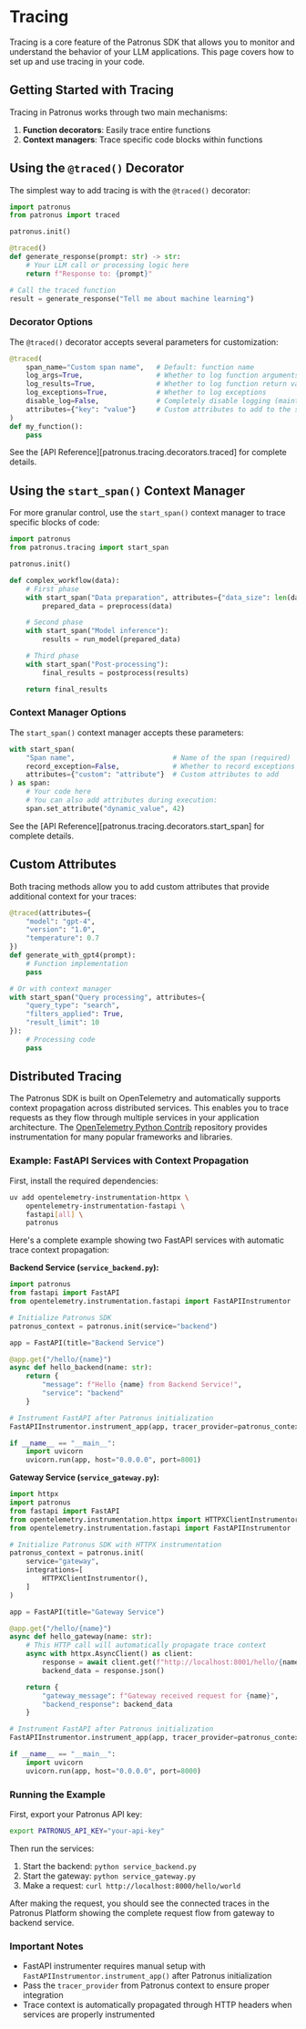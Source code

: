 # Tracing

Tracing is a core feature of the Patronus SDK that allows you to monitor and understand the behavior of your LLM applications.
This page covers how to set up and use tracing in your code.

## Getting Started with Tracing

Tracing in Patronus works through two main mechanisms:

1. **Function decorators**: Easily trace entire functions
2. **Context managers**: Trace specific code blocks within functions

## Using the `@traced()` Decorator

The simplest way to add tracing is with the `@traced()` decorator:

```python
import patronus
from patronus import traced

patronus.init()

@traced()
def generate_response(prompt: str) -> str:
    # Your LLM call or processing logic here
    return f"Response to: {prompt}"

# Call the traced function
result = generate_response("Tell me about machine learning")
```

### Decorator Options

The `@traced()` decorator accepts several parameters for customization:

```python
@traced(
    span_name="Custom span name",   # Default: function name
    log_args=True,                  # Whether to log function arguments
    log_results=True,               # Whether to log function return values
    log_exceptions=True,            # Whether to log exceptions
    disable_log=False,              # Completely disable logging (maintains spans)
    attributes={"key": "value"}     # Custom attributes to add to the span
)
def my_function():
    pass
```

See the [API Reference][patronus.tracing.decorators.traced] for complete details.

## Using the `start_span()` Context Manager

For more granular control, use the `start_span()` context manager to trace specific blocks of code:

```python
import patronus
from patronus.tracing import start_span

patronus.init()

def complex_workflow(data):
    # First phase
    with start_span("Data preparation", attributes={"data_size": len(data)}):
        prepared_data = preprocess(data)

    # Second phase
    with start_span("Model inference"):
        results = run_model(prepared_data)

    # Third phase
    with start_span("Post-processing"):
        final_results = postprocess(results)

    return final_results
```

### Context Manager Options

The `start_span()` context manager accepts these parameters:

```python
with start_span(
    "Span name",                        # Name of the span (required)
    record_exception=False,             # Whether to record exceptions
    attributes={"custom": "attribute"}  # Custom attributes to add
) as span:
    # Your code here
    # You can also add attributes during execution:
    span.set_attribute("dynamic_value", 42)
```

See the [API Reference][patronus.tracing.decorators.start_span] for complete details.

## Custom Attributes

Both tracing methods allow you to add custom attributes that provide additional context for your traces:

```python
@traced(attributes={
    "model": "gpt-4",
    "version": "1.0",
    "temperature": 0.7
})
def generate_with_gpt4(prompt):
    # Function implementation
    pass

# Or with context manager
with start_span("Query processing", attributes={
    "query_type": "search",
    "filters_applied": True,
    "result_limit": 10
}):
    # Processing code
    pass
```

## Distributed Tracing

The Patronus SDK is built on OpenTelemetry and automatically supports context propagation across distributed services. This enables you to trace requests as they flow through multiple services in your application architecture. The [OpenTelemetry Python Contrib](https://github.com/open-telemetry/opentelemetry-python-contrib) repository provides instrumentation for many popular frameworks and libraries.

### Example: FastAPI Services with Context Propagation

First, install the required dependencies:

```bash
uv add opentelemetry-instrumentation-httpx \
    opentelemetry-instrumentation-fastapi \
    fastapi[all] \
    patronus
```

Here's a complete example showing two FastAPI services with automatic trace context propagation:

**Backend Service (`service_backend.py`):**

```python
import patronus
from fastapi import FastAPI
from opentelemetry.instrumentation.fastapi import FastAPIInstrumentor

# Initialize Patronus SDK
patronus_context = patronus.init(service="backend")

app = FastAPI(title="Backend Service")

@app.get("/hello/{name}")
async def hello_backend(name: str):
    return {
        "message": f"Hello {name} from Backend Service!",
        "service": "backend"
    }

# Instrument FastAPI after Patronus initialization
FastAPIInstrumentor.instrument_app(app, tracer_provider=patronus_context.tracer_provider)

if __name__ == "__main__":
    import uvicorn
    uvicorn.run(app, host="0.0.0.0", port=8001)
```

**Gateway Service (`service_gateway.py`):**

```python
import httpx
import patronus
from fastapi import FastAPI
from opentelemetry.instrumentation.httpx import HTTPXClientInstrumentor
from opentelemetry.instrumentation.fastapi import FastAPIInstrumentor

# Initialize Patronus SDK with HTTPX instrumentation
patronus_context = patronus.init(
    service="gateway",
    integrations=[
        HTTPXClientInstrumentor(),
    ]
)

app = FastAPI(title="Gateway Service")

@app.get("/hello/{name}")
async def hello_gateway(name: str):
    # This HTTP call will automatically propagate trace context
    async with httpx.AsyncClient() as client:
        response = await client.get(f"http://localhost:8001/hello/{name}")
        backend_data = response.json()

    return {
        "gateway_message": f"Gateway received request for {name}",
        "backend_response": backend_data
    }

# Instrument FastAPI after Patronus initialization
FastAPIInstrumentor.instrument_app(app, tracer_provider=patronus_context.tracer_provider)

if __name__ == "__main__":
    import uvicorn
    uvicorn.run(app, host="0.0.0.0", port=8000)
```

### Running the Example

First, export your Patronus API key:

```bash
export PATRONUS_API_KEY="your-api-key"
```

Then run the services:

1. Start the backend: `python service_backend.py`
2. Start the gateway: `python service_gateway.py`
3. Make a request: `curl http://localhost:8000/hello/world`

After making the request, you should see the connected traces in the Patronus Platform showing the complete request flow from gateway to backend service.

### Important Notes

- FastAPI instrumenter requires manual setup with `FastAPIInstrumentor.instrument_app()` after Patronus initialization
- Pass the `tracer_provider` from Patronus context to ensure proper integration
- Trace context is automatically propagated through HTTP headers when services are properly instrumented

